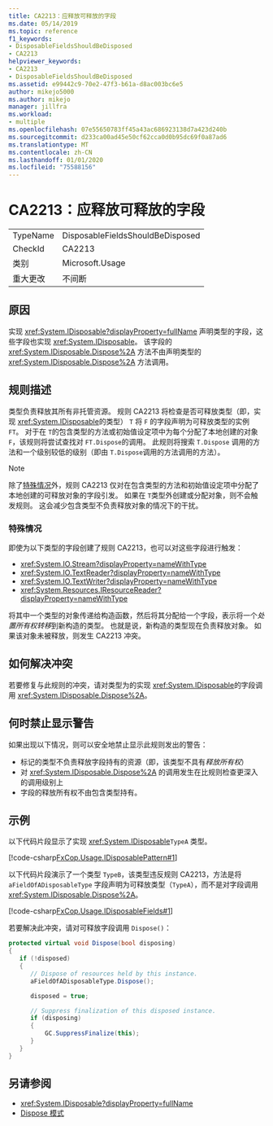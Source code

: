 ```yaml
---
title: CA2213：应释放可释放的字段
ms.date: 05/14/2019
ms.topic: reference
f1_keywords:
- DisposableFieldsShouldBeDisposed
- CA2213
helpviewer_keywords:
- CA2213
- DisposableFieldsShouldBeDisposed
ms.assetid: e99442c9-70e2-47f3-b61a-d8ac003bc6e5
author: mikejo5000
ms.author: mikejo
manager: jillfra
ms.workload:
- multiple
ms.openlocfilehash: 07e55650783ff45a43ac686923138d7a423d240b
ms.sourcegitcommit: d233ca00ad45e50cf62cca0d0b95dc69f0a87ad6
ms.translationtype: MT
ms.contentlocale: zh-CN
ms.lasthandoff: 01/01/2020
ms.locfileid: "75588156"
---
```

# <a name="ca2213-disposable-fields-should-be-disposed"></a>CA2213：应释放可释放的字段

|||
|-|-|
|TypeName|DisposableFieldsShouldBeDisposed|
|CheckId|CA2213|
|类别|Microsoft.Usage|
|重大更改|不间断|

## <a name="cause"></a>原因

实现 <xref:System.IDisposable?displayProperty=fullName> 声明类型的字段，这些字段也实现 <xref:System.IDisposable>。 该字段的 <xref:System.IDisposable.Dispose%2A> 方法不由声明类型的 <xref:System.IDisposable.Dispose%2A> 方法调用。

## <a name="rule-description"></a>规则描述

类型负责释放其所有非托管资源。 规则 CA2213 将检查是否可释放类型（即，实现 <xref:System.IDisposable>的类型） `T` 将 `F` 的字段声明为可释放类型的实例 `FT`。 对于在 `T`的包含类型的方法或初始值设定项中为每个分配了本地创建的对象 `F`，该规则将尝试查找对 `FT.Dispose`的调用。 此规则将搜索 `T.Dispose` 调用的方法和一个级别较低的级别（即由 `T.Dispose`调用的方法调用的方法）。

> [!NOTE]
> 除了[特殊情况](#special-cases)外，规则 CA2213 仅对在包含类型的方法和初始值设定项中分配了本地创建的可释放对象的字段引发。 如果在 `T`类型外创建或分配对象，则不会触发规则。 这会减少包含类型不负责释放对象的情况下的干扰。

### <a name="special-cases"></a>特殊情况

即使为以下类型的字段创建了规则 CA2213，也可以对这些字段进行触发：

- <xref:System.IO.Stream?displayProperty=nameWithType>
- <xref:System.IO.TextReader?displayProperty=nameWithType>
- <xref:System.IO.TextWriter?displayProperty=nameWithType>
- <xref:System.Resources.IResourceReader?displayProperty=nameWithType>

将其中一个类型的对象传递给构造函数，然后将其分配给一个字段，表示将一个*处置所有权转移*到新构造的类型。 也就是说，新构造的类型现在负责释放对象。 如果该对象未被释放，则发生 CA2213 冲突。

## <a name="how-to-fix-violations"></a>如何解决冲突

若要修复与此规则的冲突，请对类型为的实现 <xref:System.IDisposable>的字段调用 <xref:System.IDisposable.Dispose%2A>。

## <a name="when-to-suppress-warnings"></a>何时禁止显示警告

如果出现以下情况，则可以安全地禁止显示此规则发出的警告：

- 标记的类型不负责释放字段持有的资源（即，该类型不具有*释放所有权*）
- 对 <xref:System.IDisposable.Dispose%2A> 的调用发生在比规则检查更深入的调用级别上
- 字段的释放所有权不由包含类型持有。

## <a name="example"></a>示例

以下代码片段显示了实现 <xref:System.IDisposable>`TypeA` 类型。

[!code-csharp[FxCop.Usage.IDisposablePattern#1](../code-quality/codesnippet/CSharp/ca2213-disposable-fields-should-be-disposed_1.cs)]

以下代码片段演示了一个类型 `TypeB`，该类型违反规则 CA2213，方法是将 `aFieldOfADisposableType` 字段声明为可释放类型（`TypeA`），而不是对字段调用 <xref:System.IDisposable.Dispose%2A>。

[!code-csharp[FxCop.Usage.IDisposableFields#1](../code-quality/codesnippet/CSharp/ca2213-disposable-fields-should-be-disposed_2.cs)]

若要解决此冲突，请对可释放字段调用 `Dispose()`：

```csharp
protected virtual void Dispose(bool disposing)
{
   if (!disposed)
   {
      // Dispose of resources held by this instance.
      aFieldOfADisposableType.Dispose();

      disposed = true;

      // Suppress finalization of this disposed instance.
      if (disposing)
      {
          GC.SuppressFinalize(this);
      }
   }
}
```

## <a name="see-also"></a>另请参阅

- <xref:System.IDisposable?displayProperty=fullName>
- [Dispose 模式](/dotnet/standard/design-guidelines/dispose-pattern)
